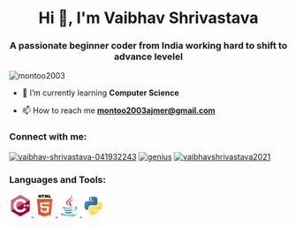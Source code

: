 <h1 align="center">Hi 👋, I'm Vaibhav Shrivastava</h1>
<h3 align="center">A passionate beginner coder from India working hard to shift to advance levelel</h3>

<p align="left"> <img src="https://komarev.com/ghpvc/?username=montoo2003&label=Profile%20views&color=0e75b6&style=flat" alt="montoo2003" /> </p>

- 🌱 I’m currently learning **Computer Science**

- 📫 How to reach me **montoo2003ajmer@gmail.com**

<h3 align="left">Connect with me:</h3>
<p align="left">
<a href="https://linkedin.com/in/vaibhav-shrivastava-041932243" target="blank"><img align="center" src="https://raw.githubusercontent.com/rahuldkjain/github-profile-readme-generator/master/src/images/icons/Social/linked-in-alt.svg" alt="vaibhav-shrivastava-041932243" height="30" width="40" /></a>
<a href="https://www.youtube.com/c/genius" target="blank"><img align="center" src="https://raw.githubusercontent.com/rahuldkjain/github-profile-readme-generator/master/src/images/icons/Social/youtube.svg" alt="genius" height="30" width="40" /></a>
<a href="https://auth.geeksforgeeks.org/user/vaibhavshrivastava2021" target="blank"><img align="center" src="https://raw.githubusercontent.com/rahuldkjain/github-profile-readme-generator/master/src/images/icons/Social/geeks-for-geeks.svg" alt="vaibhavshrivastava2021" height="30" width="40" /></a>
</p>

<h3 align="left">Languages and Tools:</h3>
<p align="left"> <a href="https://www.w3schools.com/cpp/" target="_blank" rel="noreferrer"> <img src="https://raw.githubusercontent.com/devicons/devicon/master/icons/cplusplus/cplusplus-original.svg" alt="cplusplus" width="40" height="40"/> </a> <a href="https://www.w3.org/html/" target="_blank" rel="noreferrer"> <img src="https://raw.githubusercontent.com/devicons/devicon/master/icons/html5/html5-original-wordmark.svg" alt="html5" width="40" height="40"/> </a> <a href="https://www.java.com" target="_blank" rel="noreferrer"> <img src="https://raw.githubusercontent.com/devicons/devicon/master/icons/java/java-original.svg" alt="java" width="40" height="40"/> </a> <a href="https://www.python.org" target="_blank" rel="noreferrer"> <img src="https://raw.githubusercontent.com/devicons/devicon/master/icons/python/python-original.svg" alt="python" width="40" height="40"/> </a> </p>
